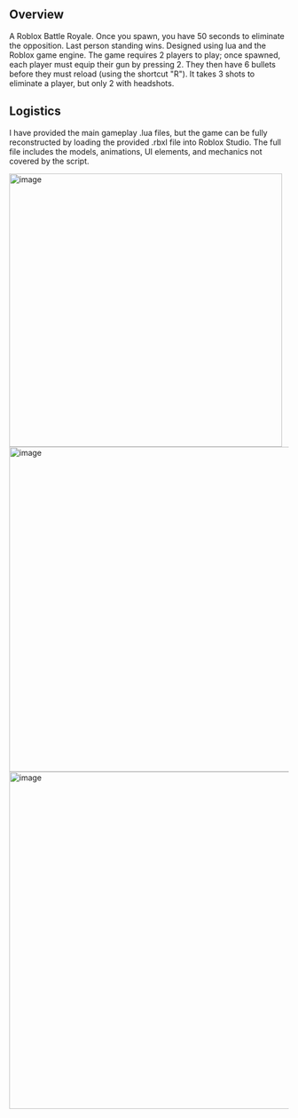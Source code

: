 Overview
--
A Roblox Battle Royale. Once you spawn, you have 50 seconds to eliminate the opposition. Last person standing wins. Designed using lua and the Roblox game engine. The game requires 2 players to play; once spawned, each player must equip their gun by pressing 2. They then have 6
bullets before they must reload (using the shortcut "R"). It takes 3 shots to eliminate a player, but only 2 with headshots.

Logistics
--
I have provided the main gameplay .lua files, but the game can be fully reconstructed by loading the provided .rbxl file into Roblox Studio. The full file includes the models, animations, UI elements, and mechanics not covered by the script.



<img width="492" alt="image" src="https://github.com/Omer1BC/Roblox-Battle-Royale/assets/108303028/fafe2306-8c47-45a6-979a-aa8ee2bbdb2f">



<img width="585" alt="image" src="https://github.com/Omer1BC/Roblox-Battle-Royale/assets/108303028/c29552ec-77be-4ff6-b57d-93e24700f9c9">

<img width="607" alt="image" src="https://github.com/Omer1BC/Roblox-Battle-Royale/assets/108303028/d7d1289a-64de-460e-93ad-b45f3d2d1215">



